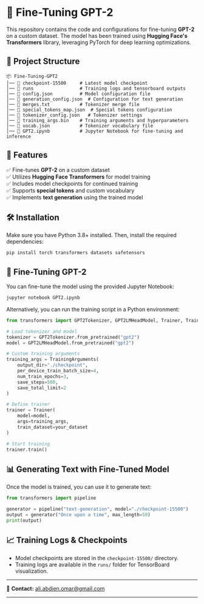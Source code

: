 # 🚀 Fine-Tuning GPT-2

This repository contains the code and configurations for fine-tuning **GPT-2** on a custom dataset. The model has been trained using **Hugging Face's Transformers** library, leveraging PyTorch for deep learning optimizations.

## 📂 Project Structure

```
📦 Fine-Tuning-GPT2
│── 📁 checkpoint-15500     # Latest model checkpoint
│── 📁 runs                 # Training logs and tensorboard outputs
│── 📜 config.json          # Model configuration file
│── 📜 generation_config.json  # Configuration for text generation
│── 📜 merges.txt           # Tokenizer merge file
│── 📜 special_tokens_map.json  # Special tokens configuration
│── 📜 tokenizer_config.json   # Tokenizer settings
│── 📜 training_args.bin    # Training arguments and hyperparameters
│── 📜 vocab.json           # Tokenizer vocabulary file
│── 📜 GPT2.ipynb           # Jupyter Notebook for fine-tuning and inference
```

## 📌 Features

✅ Fine-tunes **GPT-2** on a custom dataset  
✅ Utilizes **Hugging Face Transformers** for model training  
✅ Includes model checkpoints for continued training  
✅ Supports **special tokens** and custom vocabulary  
✅ Implements **text generation** using the trained model  

## 🛠 Installation

Make sure you have Python 3.8+ installed. Then, install the required dependencies:

```bash
pip install torch transformers datasets safetensors
```

## 🚀 Fine-Tuning GPT-2

You can fine-tune the model using the provided Jupyter Notebook:

```bash
jupyter notebook GPT2.ipynb
```

Alternatively, you can run the training script in a Python environment:

```python
from transformers import GPT2Tokenizer, GPT2LMHeadModel, Trainer, TrainingArguments

# Load tokenizer and model
tokenizer = GPT2Tokenizer.from_pretrained("gpt2")
model = GPT2LMHeadModel.from_pretrained("gpt2")

# Custom training arguments
training_args = TrainingArguments(
    output_dir="./checkpoint",
    per_device_train_batch_size=4,
    num_train_epochs=3,
    save_steps=500,
    save_total_limit=2
)

# Define trainer
trainer = Trainer(
    model=model,
    args=training_args,
    train_dataset=your_dataset
)

# Start training
trainer.train()
```

## 📊 Generating Text with Fine-Tuned Model

Once the model is trained, you can use it to generate text:

```python
from transformers import pipeline

generator = pipeline("text-generation", model="./checkpoint-15500")
output = generator("Once upon a time", max_length=50)
print(output)
```

## 📈 Training Logs & Checkpoints

- Model checkpoints are stored in the `checkpoint-15500/` directory.
- Training logs are available in the `runs/` folder for TensorBoard visualization.

---

📧 **Contact:** ali.abdien.omar@gmail.com  

---
